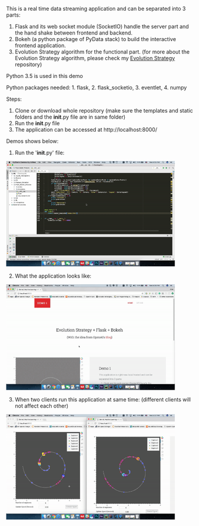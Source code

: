 This is a real time data streaming application and can be separated into 3 parts:

1. Flask and its web socket module (SocketIO) handle the server part and the hand shake between frontend and backend.
2. Bokeh (a python package of PyData stack) to build the interactive frontend application.
3. Evolution Strategy algorithm for the functional part. (for more about the Evolution Strategy algorithm, please check my <a href="https://github.com/yz6028693/Evolution_Strategy_with_Archimedean_Spiral" target="_blank"><span>Evolution Strategy<span class="border"></span></span></a> repository)

Python 3.5 is used in this demo

Python packages needed: 1. flask, 2. flask_socketio, 3. eventlet, 4. numpy

Steps:
1. Clone or download whole repository (make sure the templates and static folders and the __init__.py file are in same folder)
2. Run the __init__.py file
3. The application can be accessed at http://localhost:8000/

Demos shows below:

1. Run the '__init__.py' file:

<a><img src="Gifs&Images/demo1.gif" width = 90% position = 'ralative'></a>


2. What the application looks like:

<a><img src="Gifs&Images/demo2.gif" width = 90% position = 'ralative'></a>


3. When two clients run this application at same time: (different clients will not affect each other)

<a><img src="Gifs&Images/demo3.gif" width = 90% position = 'ralative'></a>

